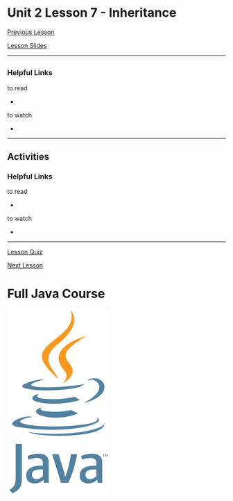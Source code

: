 # Unit 2 Lesson 7 - Inheritance

[Previous Lesson](https://github.com/Kevin-Lago/java-course-guide/tree/master/unit_2_understanding_java/lesson_6_composition#unit-2-lesson-6---composition)

[Lesson Slides](https://docs.google.com/presentation/d/1wVCv4z7fAbWBslZj3Ti8KITT5hIlWfhizsMPBJrtjZk/edit?usp=sharing)

---
##

### Helpful Links

to read

- []()

to watch

- []()

---
## Activities

### Helpful Links

to read

- []()

to watch

- []()

---

[Lesson Quiz]()

[Next Lesson](https://github.com/Kevin-Lago/java-course-guide/tree/master/unit_2_understanding_java/lesson_8_polymorphism#unit-2-lesson-8---polymorphism)

# Full Java Course

<a href="https://github.com/Kevin-Lago/Java-Course-Guide">
	<img src="../../java_logo.png" />
</a>

